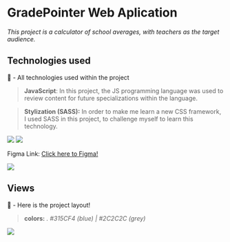 # GradePointer Web Aplication
_This project is a calculator of school averages, with teachers as the target audience._


## Technologies used
📌 - All technologies used within the project 

> **JavaScript**: In this project, the JS programming language was used to review content for future specializations within the language. 

> **Stylization (SASS):** In order to make me learn a new CSS framework, I used SASS in this project, to challenge myself to learn this technology.

<img src="https://img.shields.io/badge/javascript-%23323330.svg?style=for-the-badge&logo=javascript&logoColor=%23F7DF1E"> <img src="https://img.shields.io/badge/SASS-hotpink.svg?style=for-the-badge&logo=SASS&logoColor=white">


Figma Link: [Click here to Figma! ](https://www.figma.com/file/kCBl7bQBRfEibv1Y62xKmY/GradePointer?type=design&node-id=0%3A1&mode=design&t=xX0TbGPy00WnUWrP-1)

<img src="https://img.shields.io/badge/figma-%23F24E1E.svg?style=for-the-badge&logo=figma&logoColor=white">

## Views
📌 - Here is the project layout!

> **colors:** _. #315CF4 (blue) | #2C2C2C (grey)_ 

<img src="https://github.com/ihorrandev/gradePointer/assets/92957629/f66fc58d-032e-4f4f-86b1-ab09af5caba2">
